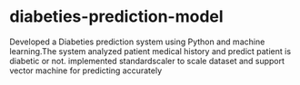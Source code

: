# diabeties-prediction-model

Developed a Diabeties prediction system  using Python and machine learning.The system analyzed patient medical history and predict patient is diabetic or not. 
implemented standardscaler to scale dataset  and support vector machine for predicting accurately
